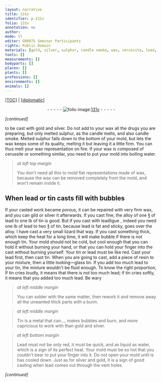 ```yaml
---
layout: narrative
title: 131v
identifier: p-131v
folio: 131v
annotation: no
author:
mode: tl
editor: GR8975 Seminar Participants
rights: Public Domain
materials: [gold, silver, sulphur, candle smoke, wax, cerussite, lead, tin, resin, looking-glass tin, Tin, Lead]
tools: []
measurements: []
bodyparts: []
places: []
plants: []
professions: []
environments: []
animals: []
---
```


<p><a href="{{ site.baseurl }}/translation/">[TOC]</a> | <a href="{{ site.baseurl }}/texts/p-131v_tc/" target="_blank">[diplomatic]</a></p><div class="folio" align="center">- - - - - <a href="http://gallica.bnf.fr/ark:/12148/btv1b10500001g/f268.item.r=" target="_blank"><img src="https://cu-mkp.github.io/2017-workshop-edition/assets/photo-icon.png" alt="folio image: " style="display:inline-block; margin-bottom:-3px;"/>131v</a> - - - - - </div>  
 
*[continued]*
  
to be cast with <span class="m">gold</span> and <span class="m">silver</span>. Do not add to your wax all the drugs you are preparing, but only melted <span class="m">sulphur</span>, as the candle melts, and also <span class="m">candle smoke</span>. Melted <span class="m">sulphur</span> falls down to the bottom of your mold, but lets the <span class="m">wax</span> keeps some of its quality, melting it but leaving it a little firm. You can thus melt your <span class="m">wax</span> representation on fire. If your wax is composed of <span class="m">cerussite</span> or something similar, you need to put your mold into boiling water.
 
> *at left top margin*
> 
> 
>   You don't need all this to mold flat representations made of <span class="m">wax</span>, because the <span class="m">wax</span> can be removed completely from the mold, and won't remain inside it.
 
 
  

## When <span class="m">lead</span> or <span class="m">tin</span> casts fill with bubbles

 
 If your casted work became porous, it can be repaired with very firm wax, and you can gild or silver it afterwards. If you cast fine, the alloy of one ℥ of <span class="m">lead</span> to one lb of tin is good. But if you cast with <span class="m">lead</span><span class="add"><span class="del">ligue </span></span>, indeed you need one lb of <span class="m">lead</span> to two ℥ of tin, because lead is fat and sticky, goes over the alloy. I have cast a very small lizard that way. If you cast something thick, which keep the heat for a long time, it will make bubble if there is not enough <span class="m">tin</span>. Your mold should not be cold, but cool enough that you can hold it without burning your hand, or that you can hold your finger into the cast without burning yourself. Your <span class="m">tin</span> or <span class="m">lead</span> must be like red. Cast your lead first, then cast tin. When you are going to cast, add a piece of <span class="m">resin</span> to your mixture, then a little <span class="m">looking—glass tin</span>. If you add too much <span class="m">lead</span> to your <span class="m">tin</span>, the mixture wouldn't be fluid enough. To know the right proportion, If <span class="m">tin</span> cries loudly, it means that there is not too much <span class="m">lead</span>; if <span class="m">tin</span> cries softly, it means that you added too much <span class="m">lead</span>. Be wary
 
> *at left middle margin*
> 
> 
>   You can solder with the same matter, then rework it and remove away all the unwanted thick parts with a burin.
 
> *at left middle margin*
> 
> 
>   <span class="m">Tin</span> is a metal that can…, makes bubbles and burn, and more capricious to work with than <span class="m">gold</span> and <span class="m">silver</span>.
 
> *at left bottom margin*
> 
> 
>   <span class="m">Lead</span> must not be only red, it must be quick, and as liquid as water, which is a sign of its perfect heat. Your mold must be so hot that you couldn't bear to put your finger into it. Do not open your mold until is has cooled down. Just as for <span class="m">silver</span> and <span class="m">gold</span>, it is a sign of good casting when <span class="m">lead</span> comes out through the vent holes.
 
*[continued]*
 
